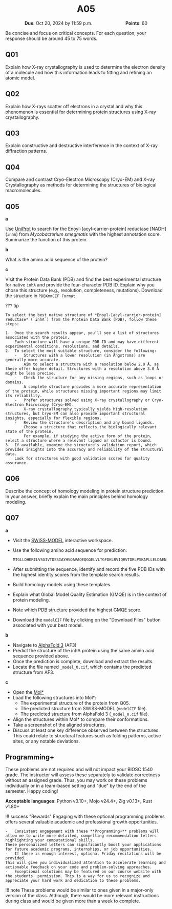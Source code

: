 <h1 align="center">
A05
</h1>

<p style="text-align: center;">
    <object hspace="50">
        <strong>Due</strong></a>: Oct 20, 2024 by 11:59 p.m.
    </object>
    <object hspace="50">
        <strong>Points</strong></a>: 60
    </object>
</p>

Be concise and focus on critical concepts.
For each question, your response should be around 45 to 75 words.

## Q01

Explain how X-ray crystallography is used to determine the electron density of a molecule and how this information leads to fitting and refining an atomic model.

## Q02

Explain how X-rays scatter off electrons in a crystal and why this phenomenon is essential for determining protein structures using X-ray crystallography.

## Q03

Explain constructive and destructive interference in the context of X-ray diffraction patterns.

## Q04

Compare and contrast Cryo-Electron Microscopy (Cryo-EM) and X-ray Crystallography as methods for determining the structures of biological macromolecules.

## Q05

**a**

Use [UniProt](https://www.uniprot.org/) to search for the Enoyl-[acyl-carrier-protein] reductase [NADH] (`inhA`) from *Mycobacterium smegmatis* with the highest annotation score.
Summarize the function of this protein.

<!-- UniProt ID: P9WGR1 -->

**b**

What is the amino acid sequence of the protein?

**c**

Visit the Protein Data Bank (PDB) and find the best experimental structure for native `inhA` and provide the four-character PDB ID.
Explain why you chose this structure (e.g., resolution, completeness, mutations).
Download the structure in `PDBXmmCIF Format`.

??? tip

    To select the best native structure of *Enoyl-[acyl-carrier-protein] reductase* (`inhA`) from the Protein Data Bank (PDB), follow these steps:

    1.  Once the search results appear, you’ll see a list of structures associated with the protein.
        Each structure will have a unique PDB ID and may have different experimental conditions, resolutions, and details.
    2.  To select the most suitable structure, consider the following:
        -   Structures with a lower resolution (in Ångstroms) are generally more accurate.
            Aim to select a structure with a resolution below 2.0 Å, as these offer higher detail. Structures with a resolution above 3.0 Å might be less precise.
        -   Check the structure for any missing regions, such as loops or domains.
            A complete structure provides a more accurate representation of the protein, while structures missing important regions may limit its reliability.
        -   Prefer structures solved using X-ray crystallography or Cryo-Electron Microscopy (Cryo-EM).
            X-ray crystallography typically yields high-resolution structures, but Cryo-EM can also provide important structural insights, especially for flexible regions.
        -   Review the structure’s description and any bound ligands.
            Choose a structure that reflects the biologically relevant state of the protein.
            For example, if studying the active form of the protein, select a structure where a relevant ligand or cofactor is bound.
    3.  If available, examine the structure’s validation report, which provides insights into the accuracy and reliability of the structural data.
        Look for structures with good validation scores for quality assurance.

## Q06

Describe the concept of homology modeling in protein structure prediction.
In your answer, briefly explain the main principles behind homology modeling.

## Q07

**a**

-   Visit the [SWISS-MODEL](https://swissmodel.expasy.org/interactive) interactive workspace.
-   Use the following amino acid sequence for prediction:

    ```text
    MTGLLDHKRILVSGIVTDSSIAYHVQAVAQEQGGELVLTGFDKLRVIQRVTDRLPSKAPLLELDAENEQHLASLAGKITEAIGAGNKIDGVTHSIGFMPRTGMGVNPFFDTPYADVTRGPHISAYSYTSMSKALLPIMNPGGTIVGMNFDPSRAMPVYNWMTAAKSAAESINRFVARETGKYGIRNNLVAAGPIRTLVMSAIVGGVLGAEAGAQICLVEENWDQRTPMGWNMKDITPVCKTVCGLLSDWLPATTGDIIYHDGGAHTQLL
    ```
-   After submitting the sequence, identify and record the five PDB IDs with the highest identity scores from the template search results.
-   Build homology models using these templates.
-   Explain what Global Model Quality Estimation (GMQE) is in the context of protein modeling.
-   Note which PDB structure provided the highest GMQE score.
-   Download the `modelCIF` file by clicking on the "Download Files" button associated with your best model.

**b**

-   Navigate to [AlphaFold 3](https://alphafoldserver.com/) (AF3)
-   Predict the structure of the inhA protein using the same amino acid sequence provided above.
-   Once the prediction is complete, download and extract the results.
-   Locate the file named `_model_0.cif`, which contains the predicted structure from AF3.

**c**

-   Open the [Mol*](https://molstar.org/viewer)
-   Load the following structures into Mol*:
    -   The experimental structure of the protein from Q05.
    -   The predicted structure from SWISS-MODEL (`modelCIF` file).
    -   The predicted structure from AlphaFold 3 (`_model_0.cif` file).
-   Align the structures within Mol* to compare their conformations.
-   Take a screenshot of the aligned structures.
-   Discuss at least one key difference observed between the structures. This could relate to structural features such as folding patterns, active sites, or any notable deviations.

## Programming+

These problems are not required and will not impact your BIOSC 1540 grade.
The instructor will assess these separately to validate correctness without an assigned grade.
Thus, you may work on these problems individually or in a team-based setting and "due" by the end of the semester.
Happy coding!

**Acceptable languages**: Python v3.10+, Mojo v24.4+, Zig v0.13+, Rust v1.80+

!!! success "Rewards"
    Engaging with these optional programming problems offers several valuable academic and professional growth opportunities.

    -   Consistent engagement with these **Programming+** problems will allow me to write more detailed, compelling recommendation letters highlighting your computational skills.
    These personalized letters can significantly boost your applications for future academic programs, internships, or job opportunities.
    -   If there is enough interest, optional Friday recitations will be provided.
    This will give you individualized attention to accelerate learning and actionable feedback on your code and problem-solving approaches.
    -   Exceptional solutions may be featured on our course website with the students' permission. This is a way for us to recognize and appreciate your hard work and dedication to these problems.

!!! note
    These problems would be similar to ones given in a major-only version of the class.
    Although, there would be more relevant instructions during class and would be given more than a week to complete.
